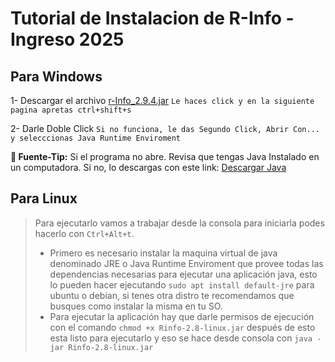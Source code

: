 # Tutorial de Instalacion de R-Info - Ingreso 2025

## Para Windows

1- Descargar el archivo [r-Info_2.9.4.jar](https://github.com/laFuenteUNLP/R-info_Ingresantes.2025/blob/master/r-Info2.9.4.jar)
`Le haces click y en la siguiente pagina apretas ctrl+shift+s`

2- Darle Doble Click `Si no funciona, le das Segundo Click, Abrir Con... y selecccionas Java Runtime Enviroment`


**🧡 Fuente-Tip:** 
Si el programa no abre. Revisa que tengas Java Instalado en un computadora. Si no, lo descargas con este link:
[Descargar Java](https://javadl.oracle.com/webapps/download/AutoDL?BundleId=251639_7ed26d28139143f38c58992680c214a5)

## Para Linux
> Para ejecutarlo vamos a trabajar desde la consola para iniciarla podes hacerlo con `Ctrl+Alt+t`.
>
> - Primero es necesario instalar la maquina virtual de java denominado JRE o Java Runtime Enviroment que provee todas las dependencias necesarias para ejecutar una aplicación java, esto lo pueden hacer ejecutando `sudo apt install default-jre` para ubuntu o debian, si tenes otra distro te recomendamos que busques como instalar la misma en tu SO.
> - Para ejecutar la aplicación hay que darle permisos de ejecución con el comando `chmod +x Rinfo-2.8-linux.jar` después de esto esta listo para ejecutarlo y eso se hace desde consola con `java -jar Rinfo-2.8-linux.jar`
